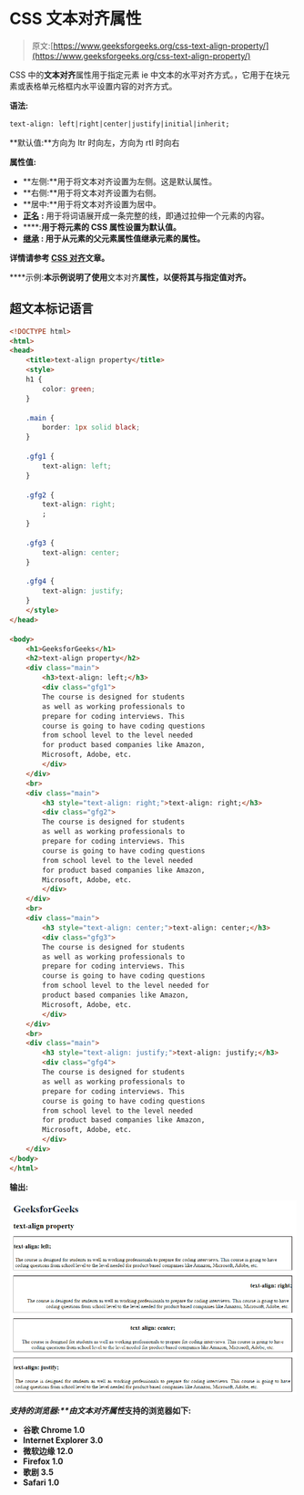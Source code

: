 # CSS 文本对齐属性

> 原文:[https://www.geeksforgeeks.org/css-text-align-property/](https://www.geeksforgeeks.org/css-text-align-property/)

CSS 中的**文本对齐**属性用于指定元素 ie 中文本的水平对齐方式。，它用于在块元素或表格单元格框内水平设置内容的对齐方式。

**语法:**

```html
text-align: left|right|center|justify|initial|inherit;
```

**默认值:**方向为 ltr 时向左，方向为 rtl 时向右

**属性值:**

*   **左侧:**用于将文本对齐设置为左侧。这是默认属性。
*   **右侧:**用于将文本对齐设置为右侧。
*   **居中:**用于将文本对齐设置为居中。
*   [**正名**](https://www.geeksforgeeks.org/css-text-justify-property/) **:** 用于将词语展开成一条完整的线，即通过拉伸一个元素的内容。
*   [](https://www.geeksforgeeks.org/css-value-initial/)****:**用于将元素的 CSS 属性设置为默认值。**
*   **[**继承**](https://www.geeksforgeeks.org/css-value-inherit/) **:** 用于从元素的父元素属性值继承元素的属性。**

**详情请参考 [CSS 对齐](https://www.geeksforgeeks.org/css-align/)文章。**

****示例:**本示例说明了使用**文本对齐**属性，以便将其与指定值对齐。**

## **超文本标记语言**

```html
<!DOCTYPE html>
<html>
<head>
    <title>text-align property</title>
    <style>
    h1 {
        color: green;
    }

    .main {
        border: 1px solid black;
    }

    .gfg1 {
        text-align: left;
    }

    .gfg2 {
        text-align: right;
        ;
    }

    .gfg3 {
        text-align: center;
    }

    .gfg4 {
        text-align: justify;
    }
    </style>
</head>

<body>
    <h1>GeeksforGeeks</h1>
    <h2>text-align property</h2>
    <div class="main">
        <h3>text-align: left;</h3>
        <div class="gfg1">
        The course is designed for students
        as well as working professionals to
        prepare for coding interviews. This
        course is going to have coding questions
        from school level to the level needed
        for product based companies like Amazon,
        Microsoft, Adobe, etc.
        </div>
    </div>
    <br>
    <div class="main">
        <h3 style="text-align: right;">text-align: right;</h3>
        <div class="gfg2">
        The course is designed for students
        as well as working professionals to
        prepare for coding interviews. This
        course is going to have coding questions
        from school level to the level needed
        for product based companies like Amazon,
        Microsoft, Adobe, etc.
        </div>
    </div>
    <br>
    <div class="main">
        <h3 style="text-align: center;">text-align: center;</h3>
        <div class="gfg3">
        The course is designed for students
        as well as working professionals to
        prepare for coding interviews. This
        course is going to have coding questions
        from school level to the level needed for
        product based companies like Amazon,
        Microsoft, Adobe, etc.
        </div>
    </div>
    <br>
    <div class="main">
        <h3 style="text-align: justify;">text-align: justify;</h3>
        <div class="gfg4">
        The course is designed for students
        as well as working professionals to
        prepare for coding interviews. This
        course is going to have coding questions
        from school level to the level needed
        for product based companies like Amazon,
        Microsoft, Adobe, etc.
        </div>
    </div>
</body>
</html>
```

****输出:****

**![](img/99a162651282f6a0d7f498ecc1ddecca.png)**

****支持的浏览器:**由*文本对齐属性*支持的浏览器如下:**

*   **谷歌 Chrome 1.0**
*   **Internet Explorer 3.0**
*   **微软边缘 12.0**
*   **Firefox 1.0**
*   **歌剧 3.5**
*   **Safari 1.0**
